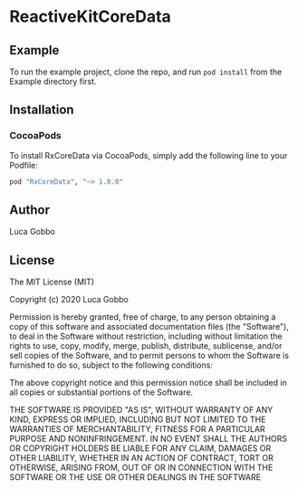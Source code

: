 # ReactiveKitCoreData

## Example

To run the example project, clone the repo, and run `pod install` from the Example directory first.


## Installation

### CocoaPods

To install RxCoreData via CocoaPods, simply add the following line to your Podfile:

```ruby
pod "RxCoreData", "~> 1.0.0"
```

## Author

Luca Gobbo

## License

The MIT License (MIT)

Copyright (c) 2020 Luca Gobbo

Permission is hereby granted, free of charge, to any person obtaining a copy of this software and associated documentation files (the "Software"), to deal in the Software without restriction, including without limitation the rights to use, copy, modify, merge, publish, distribute, sublicense, and/or sell copies of the Software, and to permit persons to whom the Software is furnished to do so, subject to the following conditions:

The above copyright notice and this permission notice shall be included in all copies or substantial portions of the Software.

THE SOFTWARE IS PROVIDED "AS IS", WITHOUT WARRANTY OF ANY KIND, EXPRESS OR IMPLIED, INCLUDING BUT NOT LIMITED TO THE WARRANTIES OF MERCHANTABILITY, FITNESS FOR A PARTICULAR PURPOSE AND NONINFRINGEMENT. IN NO EVENT SHALL THE AUTHORS OR COPYRIGHT HOLDERS BE LIABLE FOR ANY CLAIM, DAMAGES OR OTHER LIABILITY, WHETHER IN AN ACTION OF CONTRACT, TORT OR OTHERWISE, ARISING FROM, OUT OF OR IN CONNECTION WITH THE SOFTWARE OR THE USE OR OTHER DEALINGS IN THE SOFTWARE
